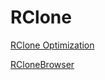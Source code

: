 # RClone

[RClone Optimization](http://moo.nac.uci.edu/~hjm/HOWTO-rclone-to-Gdrive.html)

[RCloneBrowser](https://github.com/mmozeiko/RcloneBrowser)